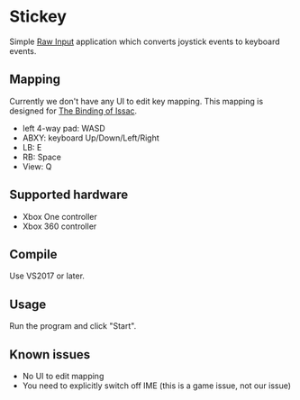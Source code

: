 # Stickey

Simple [Raw Input](https://docs.microsoft.com/en-us/windows/desktop/inputdev/about-raw-input) application which converts joystick events to keyboard events.

## Mapping

Currently we don't have any UI to edit key mapping. This mapping is designed for [The Binding of Issac](https://store.steampowered.com/app/113200/The_Binding_of_Isaac/).

 * left 4-way pad: WASD
 * ABXY: keyboard Up/Down/Left/Right
 * LB: E
 * RB: Space
 * View: Q

## Supported hardware

* Xbox One controller
* Xbox 360 controller

## Compile

Use VS2017 or later.

## Usage

Run the program and click "Start".

## Known issues

* No UI to edit mapping
* You need to explicitly switch off IME (this is a game issue, not our issue)